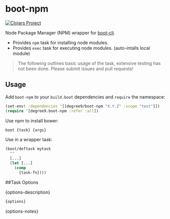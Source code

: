 # boot-npm
[![Clojars Project](https://img.shields.io/clojars/v/degree9/boot-npm.svg)](https://clojars.org/degree9/boot-npm)

Node Package Manager (NPM) wrapper for [boot-clj][1].

* Provides `npm` task for installing node modules.
* Provides `exec` task for executing node modules. (auto-intalls local module)

> The following outlines basic usage of the task, extensive testing has not been done.
> Please submit issues and pull requests!

## Usage

Add `boot-npm` to your `build.boot` dependencies and `require` the namespace:

```clj
(set-env! :dependencies '[[degree9/boot-npm "X.Y.Z" :scope "test"]])
(require '[degree9.boot-npm :refer :all])
```

Use npm to install bower:

```bash
boot {task} {args}
```

Use in a wrapper task:

```clojure
(boot/deftask mytask
  ""
  [...]
  (let [...]
    (comp
      {task-fn})))
```

##Task Options

{options-description}

```clojure
{options}
```

{options-notes}

[1]: https://github.com/boot-clj/boot
